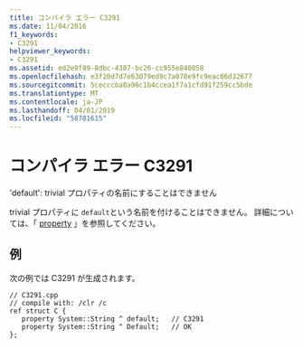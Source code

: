 ```yaml
---
title: コンパイラ エラー C3291
ms.date: 11/04/2016
f1_keywords:
- C3291
helpviewer_keywords:
- C3291
ms.assetid: ed2e9f89-8dbc-4387-bc26-cc955e840858
ms.openlocfilehash: e3f20d7d7e63079ed9c7a078e9fc9eac06d32677
ms.sourcegitcommit: 5cecccba0a96c1b4ccea1f7a1cfd91f259cc5bde
ms.translationtype: MT
ms.contentlocale: ja-JP
ms.lasthandoff: 04/01/2019
ms.locfileid: "58781615"
---
```

# <a name="compiler-error-c3291"></a>コンパイラ エラー C3291

'default': trivial プロパティの名前にすることはできません

trivial プロパティに `default`という名前を付けることはできません。 詳細については、「 [property](../../extensions/property-cpp-component-extensions.md) 」を参照してください。

## <a name="example"></a>例

次の例では C3291 が生成されます。

```
// C3291.cpp
// compile with: /clr /c
ref struct C {
   property System::String ^ default;   // C3291
   property System::String ^ Default;   // OK
};
```